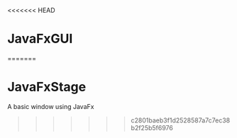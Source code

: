<<<<<<< HEAD
# JavaFxGUI
=======
# JavaFxStage
A basic window using JavaFx 
>>>>>>> c2801baeb3f1d2528587a7c7ec38b2f25b5f6976
